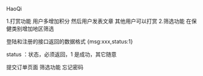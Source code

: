 HaoQi

1.打赏功能   用户多增加积分   然后用户发表文章  其他用户可以打赏
2.筛选功能  在保健类别增加地区筛选

登陆和注册的接口返回的数据格式
{msg:xxx,status:1}

status ：状态，必须返回，1 是成功，其它随意

提交订单页面
筛选功能
忘记密码